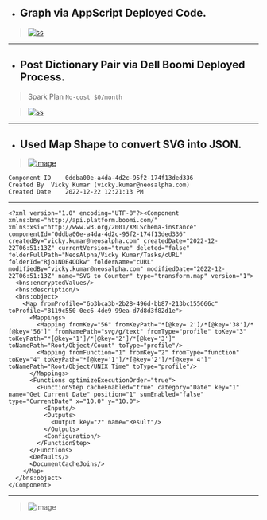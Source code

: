 
- ## Graph via AppScript Deployed Code.

> [![ss](https://github.com/imvickykumar999/GitHub-Views-Counter-Hacks/blob/main/progress/image.png)](https://docs.google.com/spreadsheets/d/1ghkJuD8AjBiP95tSqCWpQhHWGonkxS9YbH2nHWw5EpE/edit#gid=0)

--------------------------------

- ## Post Dictionary Pair via Dell Boomi Deployed Process.

> Spark Plan `No-cost $0/month`

> [![ss](https://github.com/imvickykumar999/GitHub-Views-Counter-Hacks/blob/main/progress/timeline.png)](https://console.firebase.google.com/u/0/project/neosalpha-999/database/neosalpha-999-default-rtdb/data/~2FTrack%20Views~2FPair%20Timeline)

---------------------------

- ## Used Map Shape to convert SVG into JSON.

> [![image](https://user-images.githubusercontent.com/50515418/209140472-28634ebd-2228-4748-936e-e6921b2ec570.png)](https://platform.boomi.com/AtomSphere.html#build;accountId=neosalpha-SSL1AK;components=4581e7f5-2613-4b13-b52b-8a5dd44c3a10,d15f2514-f3e7-410f-9279-5a21b00d7e6d;componentIdOnFocus=4581e7f5-2613-4b13-b52b-8a5dd44c3a10)

    Component ID	0ddba00e-a4da-4d2c-95f2-174f13ded336
    Created By	Vicky Kumar (vicky.kumar@neosalpha.com)
    Created Date	2022-12-22 12:21:13 PM

--------------------------------

    <?xml version="1.0" encoding="UTF-8"?><Component xmlns:bns="http://api.platform.boomi.com/" xmlns:xsi="http://www.w3.org/2001/XMLSchema-instance" componentId="0ddba00e-a4da-4d2c-95f2-174f13ded336" createdBy="vicky.kumar@neosalpha.com" createdDate="2022-12-22T06:51:13Z" currentVersion="true" deleted="false" folderFullPath="NeosAlpha/Vicky Kumar/Tasks/cURL" folderId="Rjo1NDE4ODkw" folderName="cURL" modifiedBy="vicky.kumar@neosalpha.com" modifiedDate="2022-12-22T06:51:13Z" name="SVG to Counter" type="transform.map" version="1">
      <bns:encryptedValues/>
      <bns:description/>
      <bns:object>
        <Map fromProfile="6b3bca3b-2b28-496d-bb87-213bc155666c" toProfile="8119c550-0ec6-4de9-99ea-d7d8d3f82d1e">
          <Mappings>
            <Mapping fromKey="56" fromKeyPath="*[@key='2']/*[@key='38']/*[@key='56']" fromNamePath="svg/g/text" fromType="profile" toKey="3" toKeyPath="*[@key='1']/*[@key='2']/*[@key='3']" toNamePath="Root/Object/Count" toType="profile"/>
            <Mapping fromFunction="1" fromKey="2" fromType="function" toKey="4" toKeyPath="*[@key='1']/*[@key='2']/*[@key='4']" toNamePath="Root/Object/UNIX Time" toType="profile"/>
          </Mappings>
          <Functions optimizeExecutionOrder="true">
            <FunctionStep cacheEnabled="true" category="Date" key="1" name="Get Current Date" position="1" sumEnabled="false" type="CurrentDate" x="10.0" y="10.0">
              <Inputs/>
              <Outputs>
                <Output key="2" name="Result"/>
              </Outputs>
              <Configuration/>
            </FunctionStep>
          </Functions>
          <Defaults/>
          <DocumentCacheJoins/>
        </Map>
      </bns:object>
    </Component>

------------------------------

> ![image](https://user-images.githubusercontent.com/50515418/209314505-9e4a2f0c-0c3b-442b-ac97-1098b25a4773.png)
